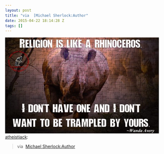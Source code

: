 ```yaml
---
layout: post
title: "via  [Michael Sherlock:Author"
date: 2015-04-22 18:14:28 Z
tags: []
---
```

![](/media/2015/04/117099480399.jpg)
[atheistjack](http://atheistjack.tumblr.com/post/117069148275/via-michael-sherlock-author):

> via  [Michael Sherlock:Author](https://www.facebook.com/MICHAELSHERLOCK.AUTHOR?fref=photo)

